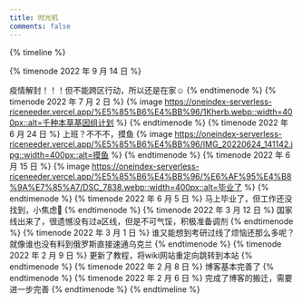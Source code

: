 ```yaml
---
title: 时光机
comments: false
---
```

{% timeline %}

{% timenode 2022 年 9 月 14 日 %}

疫情解封！！！但不能跨区行动，所以还是在家☺
{% endtimenode %}
{% timenode 2022 年 7 月 2 日 %}
{% image https://oneindex-serverless-riceneeder.vercel.app/%E5%85%B6%E4%BB%96/1Kherb.webp::width=400px::alt=千种本草基因组计划 %}
{% endtimenode %}
{% timenode 2022 年 6 月 24 日 %}
上班？不不不，摸鱼
{% image https://oneindex-serverless-riceneeder.vercel.app/%E5%85%B6%E4%BB%96/IMG_20220624_141142.jpg::width=400px::alt=摸鱼 %}
{% endtimenode %}
{% timenode 2022 年 6 月 15 日 %}
{% image https://oneindex-serverless-riceneeder.vercel.app/%E5%85%B6%E4%BB%96/%E6%AF%95%E4%B8%9A%E7%85%A7/DSC_7838.webp::width=400px::alt=毕业了 %}
{% endtimenode %}
{% timenode 2022 年 6 月 5 日 %}
马上毕业了，但工作还没找到，小焦虑💩
{% endtimenode %}
{% timenode 2022 年 3 月 12 日 %}
国家线出来了，很遗憾没有过a区线，但是不可气馁，积极准备调剂
{% endtimenode %}
{% timenode 2022 年 3 月 1 日 %}
谁又能想到考研过线了烦恼还那么多呢？就像谁也没有料到俄罗斯直接速通乌克兰
{% endtimenode %}
{% timenode 2022 年 2 月 9 日 %}
更新了教程，将wiki网站重定向跳转到本站
{% endtimenode %}
{% timenode 2022 年 2 月 8 日 %}
博客基本完善了
{% endtimenode %}
{% timenode 2022 年 2 月 6 日 %}
完成了博客的搬迁，需要进一步完善
{% endtimenode %}
{% endtimeline %}
